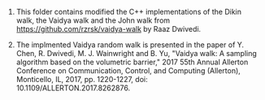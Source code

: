 1) This folder contains modified the C++ implementations of the Dikin walk, 
   the Vaidya walk and the John walk from https://github.com/rzrsk/vaidya-walk by Raaz Dwivedi.

2) The implmented Vaidya random walk is presented in the paper of
   Y. Chen, R. Dwivedi, M. J. Wainwright and B. Yu, 
   "Vaidya walk: A sampling algorithm based on the volumetric barrier,"
   2017 55th Annual Allerton Conference on Communication, Control, and Computing (Allerton), 
   Monticello, IL, 2017, pp. 1220-1227, doi: 10.1109/ALLERTON.2017.8262876.
